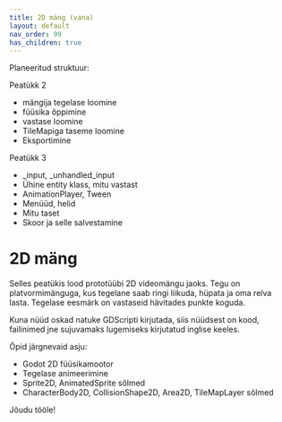 ```yaml
---
title: 2D mäng (vana)
layout: default
nav_order: 99
has_children: true
---
```


Planeeritud struktuur:

Peatükk 2

-   mängija tegelase loomine
-   füüsika õppimine
-   vastase loomine
-   TileMapiga taseme loomine
-   Eksportimine

Peatükk 3

-   \_input, \_unhandled_input
-   Ühine entity klass, mitu vastast
-   AnimationPlayer, Tween
-   Menüüd, helid
-   Mitu taset
-   Skoor ja selle salvestamine

# 2D mäng

Selles peatükis lood prototüübi 2D videomängu jaoks. Tegu on platvormimänguga, kus tegelane saab ringi liikuda, hüpata ja oma relva lasta. Tegelase eesmärk on vastaseid hävitades punkte koguda.

Kuna nüüd oskad natuke GDScripti kirjutada, siis nüüdsest on kood, failinimed jne sujuvamaks lugemiseks kirjutatud inglise keeles.

Õpid järgnevaid asju:

-   Godot 2D füüsikamootor
-   Tegelase animeerimine
-   Sprite2D, AnimatedSprite sõlmed
-   CharacterBody2D, CollisionShape2D, Area2D, TileMapLayer sõlmed

Jõudu tööle!
